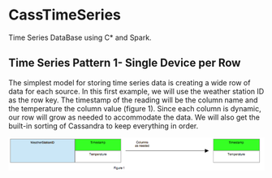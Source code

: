 # CassTimeSeries
Time Series DataBase using C* and Spark.

## Time Series Pattern 1- Single Device per Row
The simplest model for storing time series data is creating a wide row of data for each source. 
In this first example, we will use the weather station ID as the row key. 
The timestamp of the reading will be the column name and the temperature the column value (figure 1). 
Since each column is dynamic, our row will grow as needed to accommodate the data. We will also get the built-in sorting of 
Cassandra to keep everything in order.

![alt](https://github.com/letslego/CassTimeSeries/blob/master/images/TimeSeries1.png)
